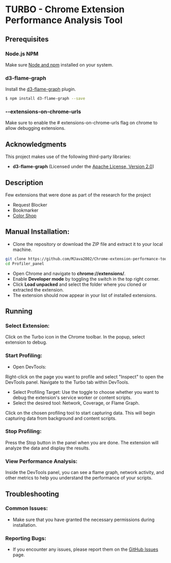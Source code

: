 # TURBO -  Chrome Extension Performance Analysis Tool

## Prerequisites
### Node.js NPM
Make sure [Node and npm](https://nodejs.org/en/download/package-manager)  installed on your system.

### d3-flame-graph
Install the [d3-flame-graph](https://github.com/spiermar/d3-flame-graph) plugin.

```bash
$ npm install d3-flame-graph --save
```

### --extensions-on-chrome-urls
Make sure to enable the # extensions-on-chrome-urls flag on chrome to allow debugging extensions.
## Acknowledgments

This project makes use of the following third-party libraries:

- **d3-flame-graph** (Licensed under the [Apache License, Version 2.0](http://www.apache.org/licenses/LICENSE-2.0))
## Description

Few extensions that were done as part of the research for the project

- Request Blocker
- Bookmarker
- [Color Shop](https://github.com/MJava2002/Extension/tree/612b3e989de595b57c4b3dbec37731ad7b28df45)

## Manual Installation:
- Clone the repository or download the ZIP file and extract it to your local machine.
```bash
git clone https://github.com/MJava2002/Chrome-extension-performance-tools.git
cd Profiler_panel
```
- Open Chrome and navigate to **chrome://extensions/**.
- Enable **Developer mode** by toggling the switch in the top right corner.
- Click **Load unpacked** and select the folder where you cloned or extracted the extension.
- The extension should now appear in your list of installed extensions.

## Running

### Select Extension:

Click on the Turbo icon in the Chrome toolbar.
In the popup, select extension to debug.

### Start Profiling:

- Open DevTools:

Right-click on the page you want to profile and select "Inspect" to open the DevTools panel.
Navigate to the Turbo tab within DevTools.

- Select Profiling Target:
Use the toggle to choose whether you want to debug the extension's service worker or content scripts.
- Select the desired tool:
Network, Coverage, or Flame Graph.

Click on the chosen profiling tool to start capturing data. 
This will begin capturing data from background and content scripts.

### Stop Profiling:

Press the Stop button in the panel when you are done. The extension will analyze the data and display the results.

### View Performance Analysis:
Inside the DevTools panel, you can see a flame graph, network activity, and other metrics to help you understand the performance of your scripts.


## Troubleshooting
### Common Issues:
- Make sure that you have granted the necessary permissions during installation.

### Reporting Bugs:
- If you encounter any issues, please report them on the [GitHub Issues](https://github.com/MJava2002/Extension/issues) page.
